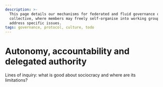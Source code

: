 ```yaml
---
description: >-
  This page details our mechanisms for federated and fluid governance of the
  collective, where members may freely self-organise into working groups to
  address specific issues.
tags: governance, protocol, culture, todo
---
```


# Autonomy, accountability and delegated authority

Lines of inquiry: what is good about sociocracy and where are its limitations?


